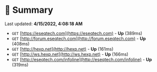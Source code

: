 # 📖 Summary
Last updated: **4/15/2022, 4:08:18 AM**

- `GET` [https://eseqtech.com](https://eseqtech.com) - **Up** (389ms)
- `GET` [http://forum.eseqtech.com](http://forum.eseqtech.com) - **Up** (408ms)
- `GET` [http://hexp.net](http://hexp.net) - **Up** (161ms)
- `GET` [http://ws.hexp.net](http://ws.hexp.net) - **Up** (166ms)
- `GET` [http://eseqtech.com/infoline](http://eseqtech.com/infoline) - **Up** (319ms)
